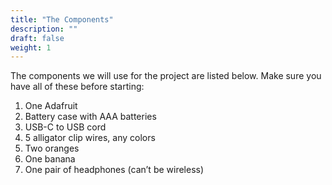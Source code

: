 ```yaml
---
title: "The Components"
description: ""
draft: false
weight: 1
---
```


The components we will use for the project are listed below. Make sure you have all of these before starting: 

1. One Adafruit 
2. Battery case with AAA batteries 
3. USB-C to USB cord 
4. 5 alligator clip wires, any colors 
5. Two oranges 
6. One banana 
7. One pair of headphones (can’t be wireless) 
